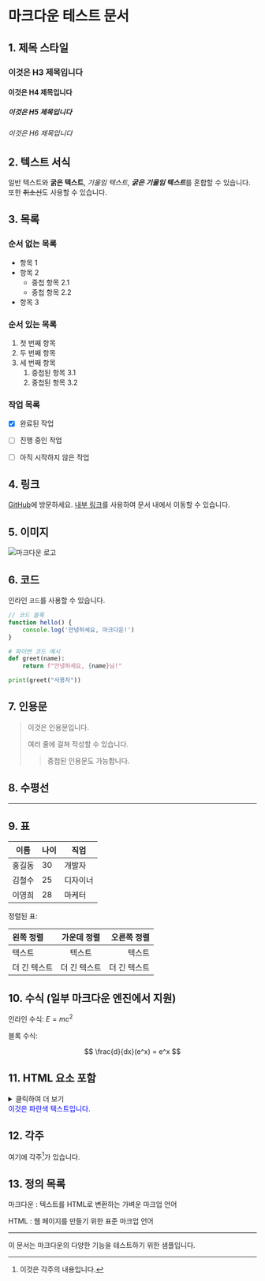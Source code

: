 # 마크다운 테스트 문서

## 1. 제목 스타일

### 이것은 H3 제목입니다

#### 이것은 H4 제목입니다

##### 이것은 H5 제목입니다

###### 이것은 H6 제목입니다

## 2. 텍스트 서식

일반 텍스트와 **굵은 텍스트**, _기울임 텍스트_, ***굵은 기울임 텍스트***를 혼합할 수 있습니다.
또한 ~~취소선~~도 사용할 수 있습니다.

## 3. 목록

### 순서 없는 목록

- 항목 1
- 항목 2
  - 중첩 항목 2.1
  - 중첩 항목 2.2
- 항목 3

### 순서 있는 목록

1. 첫 번째 항목
2. 두 번째 항목
3. 세 번째 항목
   1. 중첩된 항목 3.1
   2. 중첩된 항목 3.2

### 작업 목록

- [x] 완료된 작업

- [ ] 진행 중인 작업
- [ ] 아직 시작하지 않은 작업

## 4. 링크

[GitHub](https://github.com)에 방문하세요.
[내부 링크](#1-제목-스타일)를 사용하여 문서 내에서 이동할 수 있습니다.

## 5. 이미지

![마크다운 로고](https://markdown-here.com/img/icon256.png)

## 6. 코드

인라인 `코드`를 사용할 수 있습니다.

```javascript
// 코드 블록
function hello() {
	console.log('안녕하세요, 마크다운!')
}
```

```python
# 파이썬 코드 예시
def greet(name):
    return f"안녕하세요, {name}님!"

print(greet("사용자"))
```

## 7. 인용문

> 이것은 인용문입니다.
>
> 여러 줄에 걸쳐 작성할 수 있습니다.
>
> > 중첩된 인용문도 가능합니다.

## 8. 수평선

---

## 9. 표

| 이름   | 나이 | 직업     |
| ------ | ---- | -------- |
| 홍길동 | 30   | 개발자   |
| 김철수 | 25   | 디자이너 |
| 이영희 | 28   | 마케터   |

정렬된 표:

| 왼쪽 정렬    | 가운데 정렬  |  오른쪽 정렬 |
| :----------- | :----------: | -----------: |
| 텍스트       |    텍스트    |       텍스트 |
| 더 긴 텍스트 | 더 긴 텍스트 | 더 긴 텍스트 |

## 10. 수식 (일부 마크다운 엔진에서 지원)

인라인 수식: $E = mc^2$

블록 수식:

$$
\frac{d}{dx}(e^x) = e^x
$$

## 11. HTML 요소 포함

<details>
<summary>클릭하여 더 보기</summary>
숨겨진 내용이 여기에 표시됩니다.
</details>

<div style="color: blue;">
이것은 파란색 텍스트입니다.
</div>

## 12. 각주

여기에 각주[^1]가 있습니다.

[^1]: 이것은 각주의 내용입니다.

## 13. 정의 목록

마크다운
: 텍스트를 HTML로 변환하는 가벼운 마크업 언어

HTML
: 웹 페이지를 만들기 위한 표준 마크업 언어

---

이 문서는 마크다운의 다양한 기능을 테스트하기 위한 샘플입니다.
